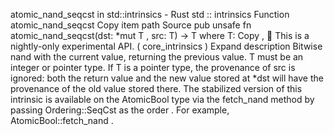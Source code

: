 atomic_nand_seqcst in std::intrinsics - Rust
std
::
intrinsics
Function
atomic_nand_seqcst
Copy item path
Source
pub unsafe fn atomic_nand_seqcst<T>(dst:
*mut T
, src: T) -> T
where
    T:
Copy
,
🔬
This is a nightly-only experimental API. (
core_intrinsics
)
Expand description
Bitwise nand with the current value, returning the previous value.
T
must be an integer or pointer type.
If
T
is a pointer type, the provenance of
src
is ignored: both the return value and the new
value stored at
*dst
will have the provenance of the old value stored there.
The stabilized version of this intrinsic is available on the
AtomicBool
type via the
fetch_nand
method by passing
Ordering::SeqCst
as the
order
. For example,
AtomicBool::fetch_nand
.